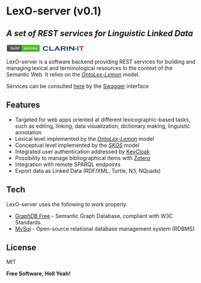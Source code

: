 # LexO-server (v0.1)
## _A set of REST services for Linguistic Linked Data_ 

[![Build Status](images/build-passing.png)](https://github.com/andreabellandi/LexO-backend) [![N|Solid](images/clarin.png)](https://ilc4clarin.ilc.cnr.it/) 

LexO-server is a software backend providing REST services for building and managing lexical and terminological resources in the context of the Semantic Web. 
It relies on the [_OntoLex-Lemon_](https://www.w3.org/2016/05/ontolex/) model.

Services can be consulted [here](https://lari2.ilc.cnr.it/LexO-backend-itant/) by the [Swagger](https://swagger.io/) interface 

## Features

- Targeted for web apps oriented at different lexicographic-based tasks, such as editing, linking, data visualization, dictionary making, linguistic annotation
- Lexical level implemented by the [_OntoLex-Lemon_](https://www.w3.org/2016/05/ontolex/) model
- Conceptual level implemented by the [_SKOS_](https://www.w3.org/2004/02/skos/) model
- Integrated user authentication addressed by [KeyCloak](https://www.keycloak.org/)
- Possibility to manage bibliographical items with [Zotero](https://www.zotero.org/)
- Integration with remote SPARQL endpoints
- Export data as Linked Data (RDF/XML, Turtle, N3, NQuads)

## Tech

LexO-server uses the following to work properly:

- [GraphDB Free](https://graphdb.ontotext.com/) - Semantic Graph Database, compliant with W3C Standards.
- [MySql](https://www.mysql.com/) - Open-source relational database management system (RDBMS)

## License

MIT

**Free Software, Hell Yeah!**

